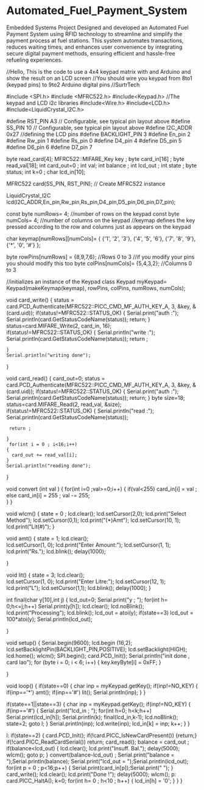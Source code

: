# Automated_Fuel_Payment_System
Embedded Systems Project
Designed and developed an Automated Fuel Payment System using RFID technology to streamline and simplify the payment process at fuel stations. This system automates transactions, reduces waiting times, and enhances user convenience by integrating secure digital payment methods, ensuring efficient and hassle-free refueling experiences.


//Hello, This is the code to use a 4x4 keypad matrix with and Arduino and show the result on an LCD screen
//You should wire you keypad from 8to1 (keypad pins) to 9to2 Arduino digital pins
//SurtrTech

#include <SPI.h>
#include <MFRC522.h>
#include<Keypad.h> //The keypad and LCD i2c libraries
#include<Wire.h>
#include<LCD.h>
#include<LiquidCrystal_I2C.h>

#define RST_PIN         A3          // Configurable, see typical pin layout above
#define SS_PIN          10         // Configurable, see typical pin layout above
#define I2C_ADDR 0x27 //defining the LCD pins
#define BACKLIGHT_PIN 3
#define En_pin 2
#define Rw_pin 1
#define Rs_pin 0
#define D4_pin 4
#define D5_pin 5
#define D6_pin 6
#define D7_pin 7



byte read_card[4];
MFRC522::MIFARE_Key key ;
byte card_in[16] ;
byte read_val[18];
int card_out=0 ;
int val;
int balance ;
int lcd_out ; 
int state ;
byte status;
int k=0 ;
char lcd_in[10];



MFRC522 card(SS_PIN, RST_PIN);  // Create MFRC522 instance


LiquidCrystal_I2C lcd(I2C_ADDR,En_pin,Rw_pin,Rs_pin,D4_pin,D5_pin,D6_pin,D7_pin);

 

const byte numRows= 4; //number of rows on the keypad
const byte numCols= 4; //number of columns on the keypad
                      //keymap defines the key pressed according to the row and columns just as appears on the keypad

char keymap[numRows][numCols]=
{
{'1', '2', '3'},
{'4', '5', '6'},
{'7', '8', '9'},
{'*', '0', '#'}
};


byte rowPins[numRows] = {8,9,7,6}; //Rows 0 to 3 //if you modify your pins you should modify this too
byte colPins[numCols]= {5,4,3,2}; //Columns 0 to 3

//initializes an instance of the Keypad class
Keypad myKeypad= Keypad(makeKeymap(keymap), rowPins, colPins, numRows, numCols);

void card_write()
{
   status = card.PCD_Authenticate(MFRC522::PICC_CMD_MF_AUTH_KEY_A, 3, &key, &(card.uid));
    if(status!=MFRC522::STATUS_OK)
    {
      Serial.print("auth :");
      Serial.println(card.GetStatusCodeName(status));
    return;
    }
    status=card.MIFARE_Write(2, card_in, 16);
    if(status!=MFRC522::STATUS_OK)
    {
     Serial.println("write :");
     Serial.println(card.GetStatusCodeName(status));
     return ;
     
    }
    Serial.println("writing done");
}

void card_read()
{
  card_out=0;
  status = card.PCD_Authenticate(MFRC522::PICC_CMD_MF_AUTH_KEY_A, 3, &key, &(card.uid));
    if(status!=MFRC522::STATUS_OK)
    {
      Serial.print("auth :");
      Serial.println(card.GetStatusCodeName(status));
    return;
    }
    byte size=18;
    status=card.MIFARE_Read(2, read_val, &size);
    if(status!=MFRC522::STATUS_OK)
    {
     Serial.println("read :");
     Serial.println(card.GetStatusCodeName(status));
    
     return ;
     
    }
     for(int i = 0 ; i<16;i++)
    {
      card_out += read_val[i];
    }
    Serial.println("reading done");
}

void convert (int val )
{
    for(int i=0 ;val>=0;i++)
  {
    if(val<255)
      card_in[i] = val ; 
    else
      card_in[i] = 255 ;
      val -= 255;  
  }
}

void wlcm()
{
  state = 0 ;
  lcd.clear();
  lcd.setCursor(2,0);
  lcd.print("Select Method");
  lcd.setCursor(0,1);
  lcd.print("(*)Amt");
  lcd.setCursor(10, 1);
  lcd.print("Lit(#)");
 }

 void amt()
 {
    state = 1;
    lcd.clear();    
    lcd.setCursor(1, 0);
    lcd.print("Enter Amount:");
    lcd.setCursor(1, 1);
    lcd.print("Rs.");
    lcd.blink();
    delay(1000);

 }

 void lit()
 {
    state = 3;
    lcd.clear();    
    lcd.setCursor(1, 0);
    lcd.print("Enter Litre:");
    lcd.setCursor(12, 1);
    lcd.print("L");
    lcd.setCursor(1,1);
    lcd.blink();
    delay(1000);
 }

 int final(char y[10],int j)
 {
  lcd_out=0;
  Serial.print("y ; ");
  for(int h= 0;h<=j;h++)
  Serial.print(y[h]);
  lcd.clear();
  lcd.noBlink();
  lcd.print("Processing");
  lcd.blink();
  lcd_out = atoi(y);
  if(state==3)
  lcd_out = 100*atoi(y);
  Serial.println(lcd_out);
   
 }
  


void setup()
{
     Serial.begin(9600);
     lcd.begin (16,2);
     lcd.setBacklightPin(BACKLIGHT_PIN,POSITIVE);
     lcd.setBacklight(HIGH);
     lcd.home();
     wlcm();
     SPI.begin();
    card.PCD_Init();
    Serial.println("init done , card lao");
    for (byte i = 0; i < 6; i++) 
    {
      key.keyByte[i] = 0xFF;
    }
     
}

void loop()
{
  if(state==0)
  {
    char inp = myKeypad.getKey();
    if(inp!=NO_KEY)
    {
      if(inp=='*')
        amt();
      if(inp=='#')
        lit();
    Serial.println(inp);
    }
  }

  if(state==1||state==3)
  {
    char inp = myKeypad.getKey();
    if(inp!=NO_KEY)
    {
      if(inp=='#')
      {
        Serial.print("lcd_in ; ");
        for(int h=0; h<k;h++)
        Serial.print(lcd_in[h]);
        Serial.println(k);
        final(lcd_in,k-1);
        lcd.noBlink();
        state=2;
        goto l;
      }
      Serial.println(inp);
      lcd.write(inp);
      lcd_in[k] = inp;
      k++;
    }
  }
  
  l: 
  if(state==2)
  {
    card.PCD_Init();
    if(!card.PICC_IsNewCardPresent())
  {return;}
  if(!card.PICC_ReadCardSerial())
  return;
  card_read();
  balance = card_out ;
  if(balance<lcd_out)
  {
    lcd.clear();
    lcd.print("Insuff. Bal.");
    delay(5000);
    wlcm();
    goto p;
  }
  convert(balance-lcd_out) ;
  Serial.print("balance = ");Serial.println(balance);
  Serial.print("lcd_out = ");Serial.println(lcd_out);
  for(int p = 0 ; p<16;p++)
  {
    Serial.print(card_in[p]);Serial.print(" ");
  }
  card_write();
  lcd.clear();
  lcd.print("Done !");
  delay(5000);
  wlcm();
  p: card.PICC_HaltA();
      k=0;
    for(int h= 0 ; h<10 ; h++)
    {
      lcd_in[h] = '0';
    }
  }
 }
